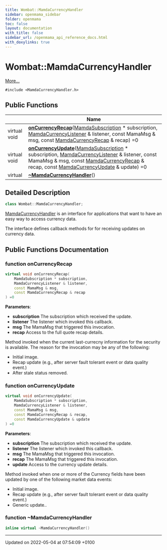 ```yaml
---
title: Wombat::MamdaCurrencyHandler
sidebar: openmama_sidebar
folder: openmama
toc: false
layout: documentation
with_title: false
sidebar_url: /openmama_api_reference_docs.html
with_doxylinks: true
---
```


# Wombat::MamdaCurrencyHandler



 [More...](#detailed-description)


`#include <MamdaCurrencyHandler.h>`

## Public Functions

|                | Name           |
| -------------- | -------------- |
| virtual void | **[onCurrencyRecap](classWombat_1_1MamdaCurrencyHandler.html#function-oncurrencyrecap)**([MamdaSubscription](classWombat_1_1MamdaSubscription.html) * subscription, [MamdaCurrencyListener](classWombat_1_1MamdaCurrencyListener.html) & listener, const MamaMsg & msg, const [MamdaCurrencyRecap](classWombat_1_1MamdaCurrencyRecap.html) & recap) =0 |
| virtual void | **[onCurrencyUpdate](classWombat_1_1MamdaCurrencyHandler.html#function-oncurrencyupdate)**([MamdaSubscription](classWombat_1_1MamdaSubscription.html) * subscription, [MamdaCurrencyListener](classWombat_1_1MamdaCurrencyListener.html) & listener, const MamaMsg & msg, const [MamdaCurrencyRecap](classWombat_1_1MamdaCurrencyRecap.html) & recap, const [MamdaCurrencyUpdate](classWombat_1_1MamdaCurrencyUpdate.html) & update) =0 |
| virtual | **[~MamdaCurrencyHandler](classWombat_1_1MamdaCurrencyHandler.html#function-~mamdacurrencyhandler)**() |

## Detailed Description

```cpp
class Wombat::MamdaCurrencyHandler;
```


[MamdaCurrencyHandler](classWombat_1_1MamdaCurrencyHandler.html) is an interface for applications that want to have an easy way to access currency data. 

 The interface defines callback methods for for receiving updates on currency data. 

## Public Functions Documentation

### function onCurrencyRecap

```cpp
virtual void onCurrencyRecap(
    MamdaSubscription * subscription,
    MamdaCurrencyListener & listener,
    const MamaMsg & msg,
    const MamdaCurrencyRecap & recap
) =0
```


**Parameters**: 

  * **subscription** The subscription which received the update. 
  * **listener** The listener which invoked this callback. 
  * **msg** The MamaMsg that triggered this invocation. 
  * **recap** Access to the full quote recap details. 


Method invoked when the current last-currecny information for the security is available. The reason for the invocation may be any of the following:

* Initial image.
* Recap update (e.g., after server fault tolerant event or data quality event.)
* After stale status removed.


### function onCurrencyUpdate

```cpp
virtual void onCurrencyUpdate(
    MamdaSubscription * subscription,
    MamdaCurrencyListener & listener,
    const MamaMsg & msg,
    const MamdaCurrencyRecap & recap,
    const MamdaCurrencyUpdate & update
) =0
```


**Parameters**: 

  * **subscription** The subscription which received the update. 
  * **listener** The listener which invoked this callback. 
  * **msg** The MamaMsg that triggered this invocation. 
  * **recap** The MamaMsg that triggered this invocation. 
  * **update** Access to the currency update details. 


Method invoked when one or more of the Currency fields have been updated by one of the following market data events:

* Initial image.
* Recap update (e.g., after server fault tolerant event or data quality event.)
* Generic update..


### function ~MamdaCurrencyHandler

```cpp
inline virtual ~MamdaCurrencyHandler()
```


-------------------------------

Updated on 2022-05-04 at 07:54:09 +0100